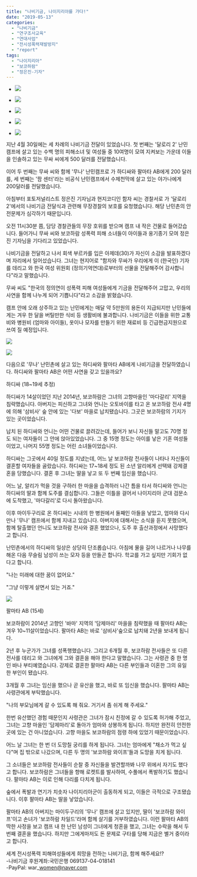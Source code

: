 ```yaml
---
title: "나비기금, 나이지리아를 가다!"
date: "2019-05-13"
categories: 
  - "나비기금"
  - "연구조사교육"
  - "연대사업"
  - "전시성폭력재발방지"
  - "report"
tags: 
  - "나이지리아"
  - "보코하람"
  - "정은진-기자"
---
```


- ![](https://r2.womenandwar.net/2019/05/1557713513043.jpg)
    
- ![](https://r2.womenandwar.net/2019/05/1557713515679.jpg)
    
- ![](https://r2.womenandwar.net/2019/05/1557713511135.jpg)
    
- ![](https://r2.womenandwar.net/2019/05/1557713519418.jpg)
    
- ![](https://r2.womenandwar.net/2019/05/1557713517570.jpg)
    

지난 4월 30일에는 세 차례의 나비기금 전달이 있었습니다. 첫 번째는 '달로리 2' 난민캠프에 살고 있는 수백 명의 피해소녀 및 여성들 중 10여명이 모여 지켜보는 가운데 이들을 인솔하고 있는 무싸 씨에게 500 달러를 전달했습니다.

이어 두 번째는 무싸 씨와 함께 '무나' 난민캠프로 가 하디싸와 팔마타 AB에게 200 달러를, 세 번째는 '팜 센터'라는 비공식 난민캠프에서 수제천막에 살고 있는 야가나에게 200달러를 전달했습니다.

아침부터 포토저널리스트 정은진 기자님과 현지코디인 함자 씨는 경찰서로 가 '달로리 2'에서의 나비기금 전달식과 관련해 무장경찰의 보호를 요청했습니다. 해당 난민촌의 안전문제가 심각하기 때문입니다.

오전 11시30분 쯤, 담당 경찰관들의 무장 호위를 받으며 캠프 내 작은 건물로 들어갔습니다. 들어가니 무싸 씨와 보코하람 성폭력 피해 소녀들이 아이들과 옹기종기 모여 정은진 기자님을 기다리고 있었습니다.

나비기금을 전달하고 나서 회색 부르카를 입은 아제데(30)가 자신이 소감을 발표하겠다며 자리에서 일어섰습니다. 그녀는 현지어로 "함자와 무싸가 우리에게 이 (한국인) 기자를 데리고 와 한국 여성 위원회 (정의기억연대)로부터의 선물을 전달해주어 감사합니다"라고 말했습니다.

무싸 씨도 "한국의 정의연이 성폭력 피해 여성들에게 기금을 전달해주어 고맙고, 우리의 사연을 함께 나누게 되어 기쁩니다"라고 소감을 밝혔습니다.

캠프 안에 오래 상주하고 있는 난민에게는 매달 약 5만원의 용돈이 지급되지만 난민들에게는 겨우 한 달을 버틸만한 식비 등 생활비에 불과합니다. 나비기금은 이들을 위한 교통비와 병원비 (엄마와 아이들), 옷이나 모자를 만들기 위한 재료비 등 긴급현금지원으로 쓰여 질 예정입니다.

![](https://r2.womenandwar.net/2019/05/1557713634052.jpg)

![](https://r2.womenandwar.net/2019/05/1557713635829.jpg)

다음으로 '무나' 난민촌에 살고 있는 하디싸와 팔마타 AB에게 나비기금을 전달하였습니다. 하디싸와 팔마타 AB은 어떤 사연을 갖고 있을까요?

하디싸 (18~19세 추정)

하디싸가 14살이었던 지난 2014년, 보코하람은 그녀의 고향마을인 '마다갈리' 지역을 침략했습니다. 아버지는 피신하고 그녀와 언니는 오토바이를 타고 온 보코하람 전사 4명에 의해 '삼비사' 숲 안에 있는 '다보' 마을로 납치됐습니다. 그곳은 보코하람의 기지가 있는 곳이었습니다.

납치 된 하디싸와 언니는 어떤 건물로 끌려갔는데, 들어가 보니 자신들 말고도 70명 정도 되는 여자들이 그 안에 앉아있었습니다. 그 중 15명 정도는 아이를 낳은 기혼 여성들이었고, 나머지 55명 정도는 어린 소녀들이었습니다.

하디싸는 그곳에서 40일 정도를 지냈는데, 어느 날 보코하람 전사들이 나타나 자신들이 결혼할 여자들을 골랐습니다. 하디싸는 17~18세 정도 된 소년 알리에게 선택돼 강제결혼을 당했습니다. 결혼 후 그녀는 딸을 낳고 또 두 번째 임신을 했습니다.

어느 날, 알리가 먹을 것을 구하러 한 마을을 습격하러 나간 틈을 타서 하디싸와 언니는 하디싸의 딸과 함께 도주를 결심합니다. 그들은 이틀을 걸어서 나이지리아 군대 검문소에 도착했고, '마다갈리'로 다시 돌아왔습니다.

이후 마이두구리로 온 하디싸는 시내의 한 병원에서 둘째인 아들을 낳았고, 엄마와 다시 만나 '무나' 캠프에서 함께 지내고 있습니다. 아버지에 대해서는 소식을 듣지 못했으며, 함께 탈출했던 언니도 보코하람 전사와 결혼 했었으나, 도주 후 출산과정에서 사망했다고 합니다.

난민촌에서의 하디싸의 일상은 상당히 단조롭습니다. 아침에 물을 길어 나르거나 나무를 해온 다음 무슬림 남성이 쓰는 모자 등을 만들곤 합니다. 학교를 가고 싶지만 기회가 없다고 합니다.

"나는 미래에 대한 꿈이 없어요."

"그냥 이렇게 살면서 있는 거죠."

![](https://r2.womenandwar.net/2019/05/1557713637395.jpg)

팔마타 AB (15세)

보코하람이 2014년 고향인 '바마' 지역의 '담제마리' 마을을 침략했을 때 팔마타 AB는 겨우 10~11살이었습니다. 팔마타 AB는 바로 '삼비사'숲으로 납치돼 2년을 보내게 됩니다.

2년 후 누군가가 그녀를 성폭행했습니다. 그리고 6개월 후, 보코하람 전사들은 또 다른 전사를 데리고 와 그녀에게 그와 결혼을 해야 한다고 말했습니다. 그는 사령관 중 한 명인 바나 부티예였습니다. 강제로 결혼한 팔마타 AB는 다른 부인들과 이혼한 그의 유일한 부인이 됐습니다.

3개월 후 그녀는 임신을 했으나 곧 유산을 했고, 바로 또 임신을 했습니다. 팔마타 AB는 사령관에게 부탁했습니다.

"나의 부모님에게 갈 수 있도록 해 줘요. 거기서 좀 쉬게 해 주세요."

한번 유산했던 경험 때문인지 사령관은 그녀가 잠시 친정에 갈 수 있도록 허가해 주었고, 그녀는 고향 마을인 '담제마리'로 돌아가 엄마와 상봉하게 됩니다. 하지만 완전히 안전한 곳에 있는 건 아니었습니다. 고향 마을도 보코하람의 점령 하에 있었기 때문이었습니다.

어느 날 그녀는 한 번 더 도망칠 궁리를 하게 됩니다. 그녀는 엄마에게 "채소가 먹고 싶다"며 집 밖으로 나갔으며, 다른 두 명의 '보코하람 와이프'들과 도망을 치게 됩니다.

그 소녀들은 보코하람 전사들이 순찰 중 자신들을 발견할까봐 나무 위에서 자기도 했다고 합니다. 보코하람은 그녀들을 향해 로켓트를 발사하여, 수풀에서 폭발하기도 했습니다. 팔마타 AB는 이로 인해 다리를 다치게 됩니다.

숲에서 폭발과 연기가 치솟자 나이지리아군이 출동하게 되고, 이들은 극적으로 구조됐습니다. 이후 팔마타 AB는 딸을 낳았습니다.

팔마타 AB의 아버지는 마이두구리의 '무나' 캠프에 살고 있지만, 딸이 '보코하람 와이프'이고 손녀가 '보코하람 차일드'라며 함께 살기를 거부하였습니다. 이런 팔마타 AB의 딱한 사정을 보고 캠프 내 한 난민 남성이 그녀에게 청혼을 했고, 그녀는 수락을 해서 두 번째 결혼을 했습니다. 하지만 그에게마저도 돈 문제로 구타를 당해 지금은 별거 중이라고 합니다.

세계 전시성폭력 피해여성들에게 희망을 전하는 나비기금, 함께 해주세요!?  
\-나비기금 후원계좌:국민은행 069137-04-018141  
\-PayPal: war\_women@naver.com
